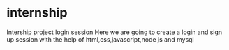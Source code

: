 # internship
Intership project login session
Here we are going to create a login and sign up session with the help of html,css,javascript,node js and mysql
